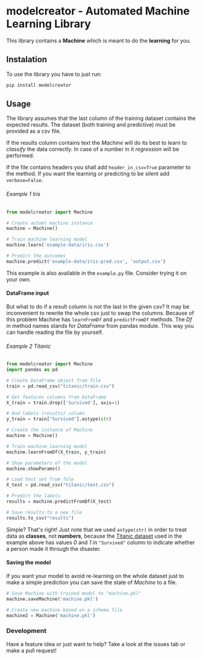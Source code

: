 # modelcreator - Automated Machine Learning Library

This library contains a **Machine** which is meant to do the **learning** for you.

## Instalation

To use the library you have to just run:

```bash
pip install modelcreator
```

## Usage

The library assumes that the last column of the training dataset contains the expected results. The dataset (both training and predictive) must be provided as a csv file.

If the results column contains text the _Machine_ will do its best to learn to _classify_ the data correctly. In case of a number in it _regression_ will be performed.

If the file contains headers you shall add `header_in_csv=True` parameter to the method. If you want the learning or predicting to be silent add `verbose=False`.

###### Example 1 _Iris_

```python
from modelcreator import Machine

# Create automl machine instance
machine = Machine()

# Train machine learning model
machine.learn('example-data/iris.csv')

# Predict the outcomes
machine.predict('example-data/iris-pred.csv', 'output.csv')
```

This example is also available in the `example.py` file. Consider trying it on your own.

#### DataFrame input

But what to do if a result column is not the last in the given csv? It may be inconvenient to rewrite the whole csv just to swap the columns. Because of this problem Machine has `learnFromDf` and `predictFromDf` methods. The _Df_ in method names stands for _DataFrame_ from pandas module. This way you can handle reading the file by yourself.

###### Example 2 _Titanic_

```python
from modelcreator import Machine
import pandas as pd

# Create DataFrame object from file
train = pd.read_csv("titanic/train.csv")

# Get features columns from DataFrame
X_train = train.drop(['Survived'], axis=1)

# And labels (results) column
y_train = train["Survived"].astype(str)

# Create the instance of Machine
machine = Machine()

# Train machine learning model
machine.learnFromDf(X_train, y_train)

# Show parameters of the model
machine.showParams()

# Load test set from fole
X_test = pd.read_csv("titanic/test.csv")

# Predict the labels
results = machine.predictFromDf(X_test)

# Save results to a new file
results.to_csv("results")
```

Simple? That's right! Just note that we used `astype(str)` in order to treat data as **classes**, not **numbers**, because the [Titanic dataset](https://www.kaggle.com/c/titanic) used in the example above has values _0_ and _1_ in `"Survived"` column to indicate whether a person made it through the disaster.

#### Saving the model

If you want your model to avoid re-learning on the whole dataset just to make a simple prediction you can save the state of _Machine_ to a file.

```python
# Save Machine with trained model to "machine.pkl"
machine.saveMachine('machine.pkl')

# Create new machine based on a schema file
machine2 = Machine('machine.pkl')
```

### Development

Have a feature idea or just want to help? Take a look at the issues tab or make a pull request!
